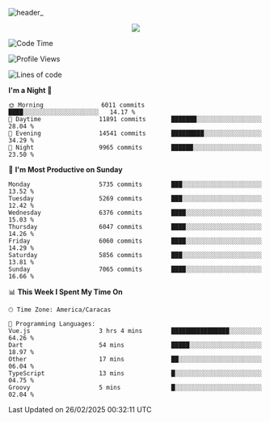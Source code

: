 ![header_](https://github.com/user-attachments/assets/4010d822-ccdc-4198-b608-18c773338d18)


<p align="center">
  <a href="http://www.github.com/thevacs">
    <img src="https://github-readme-streak-stats.herokuapp.com/?user=thevacs&stroke=ffffff&background=1c1917&ring=0891b2&fire=0891b2&currStreakNum=ffffff&currStreakLabel=0891b2&sideNums=ffffff&sideLabels=ffffff&dates=ffffff&hide_border=true" />
  </a>
</p>

<!--START_SECTION:waka-->
![Code Time](http://img.shields.io/badge/Code%20Time-3%2C339%20hrs%2039%20mins-blue)

![Profile Views](http://img.shields.io/badge/Profile%20Views-0-blue)

![Lines of code](https://img.shields.io/badge/From%20Hello%20World%20I%27ve%20Written-5.3%20million%20lines%20of%20code-blue)

**I'm a Night 🦉** 

```text
🌞 Morning                6011 commits        ████░░░░░░░░░░░░░░░░░░░░░   14.17 % 
🌆 Daytime                11891 commits       ███████░░░░░░░░░░░░░░░░░░   28.04 % 
🌃 Evening                14541 commits       █████████░░░░░░░░░░░░░░░░   34.29 % 
🌙 Night                  9965 commits        ██████░░░░░░░░░░░░░░░░░░░   23.50 % 
```
📅 **I'm Most Productive on Sunday** 

```text
Monday                   5735 commits        ███░░░░░░░░░░░░░░░░░░░░░░   13.52 % 
Tuesday                  5269 commits        ███░░░░░░░░░░░░░░░░░░░░░░   12.42 % 
Wednesday                6376 commits        ████░░░░░░░░░░░░░░░░░░░░░   15.03 % 
Thursday                 6047 commits        ████░░░░░░░░░░░░░░░░░░░░░   14.26 % 
Friday                   6060 commits        ████░░░░░░░░░░░░░░░░░░░░░   14.29 % 
Saturday                 5856 commits        ███░░░░░░░░░░░░░░░░░░░░░░   13.81 % 
Sunday                   7065 commits        ████░░░░░░░░░░░░░░░░░░░░░   16.66 % 
```


📊 **This Week I Spent My Time On** 

```text
🕑︎ Time Zone: America/Caracas

💬 Programming Languages: 
Vue.js                   3 hrs 4 mins        ████████████████░░░░░░░░░   64.26 % 
Dart                     54 mins             █████░░░░░░░░░░░░░░░░░░░░   18.97 % 
Other                    17 mins             ██░░░░░░░░░░░░░░░░░░░░░░░   06.04 % 
TypeScript               13 mins             █░░░░░░░░░░░░░░░░░░░░░░░░   04.75 % 
Groovy                   5 mins              █░░░░░░░░░░░░░░░░░░░░░░░░   02.04 % 
```


 Last Updated on 26/02/2025 00:32:11 UTC
<!--END_SECTION:waka-->
